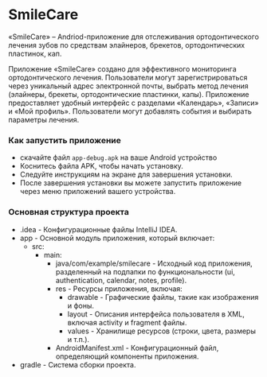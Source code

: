 # SmileCare

«SmileCare» – Andriod-приложение для отслеживания ортодонтического лечения зубов по средствам элайнеров, брекетов, ортодонтических пластинок, кап.

Приложение «SmileCare» создано для эффективного мониторинга ортодонтического лечения. Пользователи могут зарегистрироваться через уникальный адрес электронной почты, выбрать метод лечения (элайнеры, брекеты, ортодонтические пластинки, капы). Приложение предоставляет удобный интерфейс с разделами «Календарь», «Записи» и «Мой профиль». Пользователи могут добавлять события и выбирать параметры лечения.

### Как запустить приложение 

- скачайте файл `app-debug.apk` на ваше Android устройство
- Коснитесь файла APK, чтобы начать установку.
- Следуйте инструкциям на экране для завершения установки.
- После завершения установки вы можете запустить приложение через меню приложений вашего устройства.

### Основная структура проекта

- .idea - Конфигурационные файлы IntelliJ IDEA.
- app - Основной модуль приложения, который включает:
  - src:
    - main:
      - java/com/example/smilecare - Исходный код приложения, разделенный на подпапки по функциональности (ui, authentication, calendar, notes, profile).
      - res - Ресурсы приложения, включая:
        - drawable - Графические файлы, такие как изображения и фоны.
        - layout - Описания интерфейса пользователя в XML, включая activity и fragment файлы.
        - values - Хранилище ресурсов (строки, цвета, размеры и т.п.).
      - AndroidManifest.xml - Конфигурационный файл, определяющий компоненты приложения.
- gradle - Система сборки проекта.

